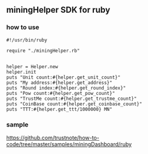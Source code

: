 ## miningHelper SDK for ruby

### how to use

```
#!/usr/bin/ruby

require "./miningHelper.rb"


helper = Helper.new
helper.init
puts "Unit count:#{helper.get_unit_count}"
puts "My address:#{helper.get_address}"
puts "Round index:#{helper.get_round_index}"
puts "Pow count:#{helper.get_pow_count}"
puts "TrustMe count:#{helper.get_trustme_count}"
puts "CoinBase count:#{helper.get_coinbase_count}"
puts "TTT:#{helper.get_ttt/1000000} MN"
```

### sample
https://github.com/trustnote/how-to-code/tree/master/samples/miningDashboard/ruby